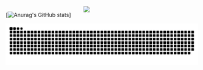 <img align="right" src="https://octodex.github.com/images/welcometocat.png" width="300">

[![Anurag's GitHub stats](https://github-readme-stats.vercel.app/api?username=yumzi114)]

![Snake animation](https://raw.githubusercontent.com/yumzi114/yumzi114/output/github-contribution-grid-snake-dark.svg)
